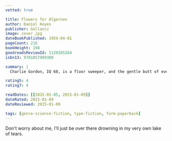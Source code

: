 ```yaml
---
vetted: true

title: Flowers for Algernon
author: Daniel Keyes
publisher: Gollancz
image: cover.jpg
dateBookPublished: 1959-04-01
pageCount: 216
bookHeight: 198
goodreadsReviewId: 1120185264
isbn13: 9781857989380

summary: |
  Charlie Gordon, IQ 68, is a floor sweeper, and the gentle butt of everyone's jokes, until an experiment in the enhancement of human intelligence turns him into a genius. But then Algernon, the mouse whose triumphal experimental transformation preceded his, fades and dies, and Charlie has to face the possibility that his salvation was only temporary.

rating5: 4
rating7: 4

readDates: [[2015-01-05, 2015-01-09]]
dateRated: 2015-01-09
dateReviewed: 2015-01-09

tags: [genre-science-fiction, type-fiction, form-paperback]
---
```


Don't worry about me, I'll just be over there drowning in my very own lake of tears.
